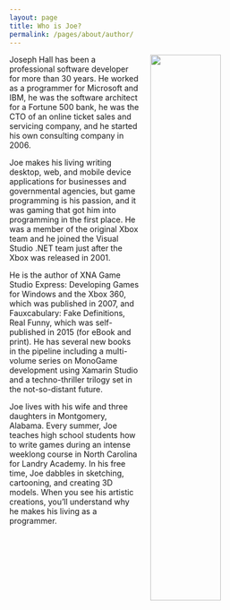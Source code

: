 ```yaml
---
layout: page
title: Who is Joe?
permalink: /pages/about/author/
---
```


<img src="/images/joehall.png" style="float: right; margin-left: 20px; width:50%;" />Joseph Hall has been a professional software developer for more than 30 years. He worked as a programmer for Microsoft and IBM, he was the software architect for a Fortune 500 bank, he was the CTO of an online ticket sales and servicing company, and he started his own consulting company in 2006.

Joe makes his living writing desktop, web, and mobile device applications for businesses and governmental agencies, but game programming is his passion, and it was gaming that got him into programming in the first place. He was a member of the original Xbox team and he joined the Visual Studio .NET team just after the Xbox was released in 2001.

He is the author of XNA Game Studio Express: Developing Games for Windows and the Xbox 360, which was published in 2007, and Fauxcabulary: Fake Definitions, Real Funny, which was self-published in 2015 (for eBook and print). He has several new books in the pipeline including a multi-volume series on MonoGame development using Xamarin Studio and a techno-thriller trilogy set in the not-so-distant future.

Joe lives with his wife and three daughters in Montgomery, Alabama. Every summer, Joe teaches high school students how to write games during an intense weeklong course in North Carolina for Landry Academy. In his free time, Joe dabbles in sketching, cartooning, and creating 3D models. When you see his artistic creations, you’ll understand why he makes his living as a programmer.

<div style="clear:both;"> </div>
